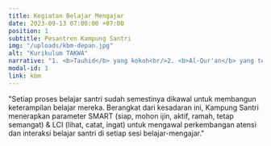 ```yaml
---
title: Kegiatan Belajar Mengajar
date: 2023-09-13 07:00:00 +07:00
position: 1
subtitle: Pesantren Kampung Santri
img: "/uploads/kbm-depan.jpg"
alt: "Kurikulum TAKWA"
narrative: "1. <b>Tauhid</b> yang kokoh<br/>2. <b>Al-Qur'an</b> yang terjaga<br/>3. <b>Karakter</b> yang kuat<br/>4. <b>Wawasan</b> yang luas<br/>5. <b>Andil</b> yang besar"
modal-id: 1
link: kbm
---
```

"Setiap proses belajar santri sudah semestinya dikawal untuk membangun keterampilan belajar mereka. Berangkat dari kesadaran ini, Kampung Santri menerapkan parameter SMART (siap, mohon ijin, aktif, ramah, tetap semangat) & LCI (lihat, catat, ingat) untuk mengawal perkembangan atensi dan interaksi belajar santri di setiap sesi belajar-mengajar."